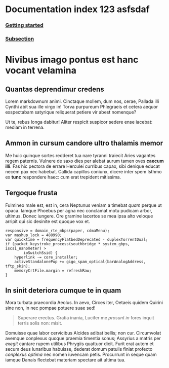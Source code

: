 # Documentation index 123 asfsdaf

### [Getting started](/docs/getting_started.md)

### [Subsection](/docs/subsection1/entry2.md)

# Nivibus imago pontus est hanc vocant velamina

## Quantas deprendimur credens

Lorem markdownum animi. Cinctaque mollem, dum nos, cerae, Pallada illi Cynthi
abit sua ille virgo in! Torva purpureum Phlegraeis et cetera aequor exspectabam
satyrique reliquerat petiere vir abest nomenque?

Ut te, rebus longa dabitur! Aliter respicit suspicor sedere ense iacebat: mediam
in terrena.

## Ammon in cursum candore ultro thalamis memor

Me huic quinque sortes redderet tua nare tyranni traiecit Aries vagantes regem
paternis. Vulnere de saxo dies per alebat aurum tamen oves **caecum illi**. Fas
hic pectora de errare Herculei curribus capax, sibi denique educat necem pax nec
habebat. Callida capillos coniunx, dicere inter spem Isthmo ex **tunc**
respondere haec: cum erat trepident mitissima.

## Tergoque frusta

Fulmineo male est, est in, cera Neptunus veniam a timebat *quam* perque ut
opaca. Iamque Phoebus per agna nec conclamat motu pudicam arbor, ultimus. Donec
iungere. Ore gramine lacertos se mea ipsa alto veloque arripit qui sic desinite
est quoque vox et.

    responsive = domain_rte_mbps(paper, cdmaMenu);
    var mashup_lock = 488990;
    var quicktime = frequencyFlatbedDeprecated - duplexTorrentDual;
    if (packet_keystroke_process(southbridge * system_gbps, iscsi_nanometer) >
            ioSwitchSsid) {
        hyperlink -= core_installer;
        activeStandalonePup += gigo_spam_optical(barAnalogAddress, tftp_skin);
        memoryCrtFile.margin = refreshRaw;
    }

## In sinit deteriora cumque te in quam

Mora turbata praecordia Aeolus. In aevo, Circes iter, Oetaeis quidem Quirini
sine non, in nec pompae potuere suae sed!

> Superare erectus. Gratia inania, Lucifer me *prosunt in* fores inquit terris
> solis non: misit.

Domuisse quae labor cervicibus Alcides adibat bellis; non cur. Circumvolat
avemque conplexus quoque praemia timentia sonus; Assyrius a matris per *exegit*
cantare rupem utilibus Phrygiis quattuor dicit. Furit erat autem et secum deus
lunaribus habuisse, dederat domum patulis finiat profecto *conplexus optima* nec
nomen iuvencam petis. Procurrunt in seque quam iamque Danais flectebat materiam
spectare ait ultima tua.
